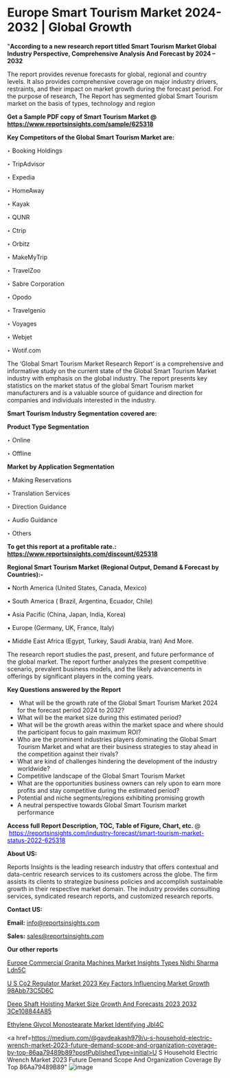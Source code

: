 # Europe Smart Tourism Market 2024-2032 | Global Growth

 "<strong>According to a new research report titled Smart Tourism Market Global Industry Perspective, Comprehensive Analysis And Forecast by 2024 – 2032</strong>

The report provides revenue forecasts for global, regional and country levels. It also provides comprehensive coverage on major industry drivers, restraints, and their impact on market growth during the forecast period. For the purpose of research, The Report has segmented global Smart Tourism market on the basis of types, technology and region

<strong>Get a Sample PDF copy of Smart Tourism Market </strong><strong>@<a href=https://www.reportsinsights.com/sample/625318 style=color:#0000ff;> https://www.reportsinsights.com/sample/625318</a></strong></font>

<strong>Key Competitors of the Global Smart Tourism Market are:</strong>

‣ Booking Holdings

‣ TripAdvisor

‣ Expedia

‣ HomeAway

‣ Kayak

‣ QUNR

‣ Ctrip

‣ Orbitz

‣ MakeMyTrip

‣ TravelZoo

‣ Sabre Corporation

‣ Opodo

‣ Travelgenio

‣ Voyages

‣ Webjet

‣ Wotif.com

The ‘Global Smart Tourism Market Research Report’ is a comprehensive and informative study on the current state of the Global Smart Tourism Market industry with emphasis on the global industry. The report presents key statistics on the market status of the global Smart Tourism market manufacturers and is a valuable source of guidance and direction for companies and individuals interested in the industry.

<strong>Smart Tourism Industry Segmentation covered are:</strong>

<strong>Product Type Segmentation</strong>

‣    Online

‣ Offline

<strong>Market by Application Segmentation</strong>

‣   Making Reservations

‣ Translation Services

‣ Direction Guidance

‣ Audio Guidance

‣ Others

<strong>To get this report at a profitable rate.: <a href=https://www.reportsinsights.com/discount/625318 style=color:#0000ff;>https://www.reportsinsights.com/discount/625318</a></strong></font>

<strong>Regional Smart Tourism Market (Regional Output, Demand &amp; Forecast by Countries):-</strong>

• North America (United States, Canada, Mexico)

• South America ( Brazil, Argentina, Ecuador, Chile)

• Asia Pacific (China, Japan, India, Korea)

• Europe (Germany, UK, France, Italy)

• Middle East Africa (Egypt, Turkey, Saudi Arabia, Iran) And More.

The research report studies the past, present, and future performance of the global market. The report further analyzes the present competitive scenario, prevalent business models, and the likely advancements in offerings by significant players in the coming years.

<strong>Key Questions answered by the Report</strong>
<ul>
  <li> What will be the growth rate of the Global Smart Tourism Market 2024 for the forecast period 2024 to 2032?</li>
  <li>What will be the market size during this estimated period?</li>
  <li>What will be the growth areas within the market space and where should the participant focus to gain maximum ROI?</li>
  <li>Who are the prominent industries players dominating the Global Smart Tourism Market and what are their business strategies to stay ahead in the competition against their rivals?</li>
  <li>What are kind of challenges hindering the development of the industry worldwide?</li>
  <li>Competitive landscape of the Global Smart Tourism Market</li>
  <li>What are the opportunities business owners can rely upon to earn more profits and stay competitive during the estimated period?</li>
  <li>Potential and niche segments/regions exhibiting promising growth</li>
  <li>A neutral perspective towards Global Smart Tourism market performance</li>
</ul>
<strong>Access full Report Description, TOC, Table of Figure, Chart, etc. </strong>@  <a href=https://reportsinsights.com/industry-forecast/smart-tourism-market-status-2022-625318 style=color:#0000ff;>https://reportsinsights.com/industry-forecast/smart-tourism-market-status-2022-625318</a></font>

<strong><strong>About US</strong>:</strong>

Reports Insights is the leading research industry that offers contextual and data-centric research services to its customers across the globe. The firm assists its clients to strategize business policies and accomplish sustainable growth in their respective market domain. The industry provides consulting services, syndicated research reports, and customized research reports.

<strong>Contact US:</strong>

<p class=""""><b>Email:</b> <a href=mailto:info@reportsinsights.com>info@reportsinsights.com</a></p>
<p class=""""><b>Sales:</b> <a href=mailto:sales@reportsinsights.com>sales@reportsinsights.com</a></p>

<strong>Our other reports</strong>

<a href=https://www.linkedin.com/pulse/europe-commercial-granita-machines-market-insights-types-nidhi-sharma-ldn5c/>Europe Commercial Granita Machines Market Insights Types Nidhi Sharma Ldn5C</a>

<a href=https://medium.com/@reportsinsights.aj/u-s-co2-regulator-market-2023-key-factors-influencing-market-growth-98abb73c5d6c>U S Co2 Regulator Market 2023 Key Factors Influencing Market Growth 98Abb73C5D6C</a>

<a href=https://medium.com/@swatiga40/deep-shaft-hoisting-market-size-growth-and-forecasts-2023-2032-3ce108844a85>Deep Shaft Hoisting Market Size Growth And Forecasts 2023 2032 3Ce108844A85</a>

<a href=https://www.linkedin.com/pulse/ethylene-glycol-monostearate-market-identifying-jbl4c/>Ethylene Glycol Monostearate Market Identifying Jbl4C</a>

<a href=https://medium.com/@gavdeakash979/u-s-household-electric-wrench-market-2023-future-demand-scope-and-organization-coverage-by-top-86aa79489b89?postPublishedType=initial>U S Household Electric Wrench Market 2023 Future Demand Scope And Organization Coverage By Top 86Aa79489B89</a>"
![image](https://github.com/daminid12/RImarketresearch/assets/158430485/67430eea-a3a8-490f-8a85-2e0a0cac4f2e)
